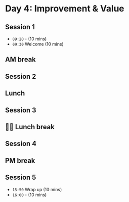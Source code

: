 # Day 4: Improvement & Value

## Session 1
- `09:20` - (10 mins)
- `09:30` Welcome (10 mins)

## AM break

## Session 2


## Lunch

## Session 3


## 🥪🥤 Lunch break

## Session 4


## PM break

## Session 5

- `15:50` Wrap up (10 mins)
- `16:00` - (10 mins)

